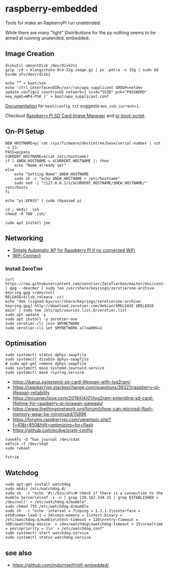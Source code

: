 # raspberry-embedded
Tools for make an RapberryPI run unattended.

While there are many "light" Distributions for the py nothing seems to be aimed at running unatended, embedded.

## Image Creation

```
diskutil umountDisk /dev/disk2s1
gzip -cd < klangschale-8c4-32g.image.gz | pv -petra -s 32g | sudo dd bs=8m of=/dev/rdisk2
```

```
echo “” > boot/ssh
echo ‘ctrl_interface=DIR=/var/run/wpa_supplicant GROUP=netdev update_config=1 country=US network={ ssid="SSID" psk="PASSWORD" key_mgmt=WPA-PSK }’ > boot/wpa_supplicant.conf
```

[Documentation](https://elinux.org/RPiconfig) for `boot/config.txt` suggests `max_usb_current=1`.

Checkout [Raspberry Pi SD Card Image Manager](https://github.com/gitbls/sdm) and [pi-boot-script](https://gitlab.com/JimDanner/pi-boot-script/-/tree/master).

## On-PI Setup

```
NEW_HOSTNAME=pi`cat /sys/firmware/devicetree/base/serial-number | cut -c 13-`
PASS=pipass
CURRENT_HOSTNAME=$(cat /etc/hostname)
if [ $NEW_HOSTNAME = $CURRENT_HOSTNAME ]; then
    echo "Name already set"
else
    echo "Setting Name" $NEW_HOSTNAME
    sudo sh -c "echo $NEW_HOSTNAME > /etc/hostname"
    sudo sed -i "/127.0.0.1/s/$CURRENT_HOSTNAME/$NEW_HOSTNAME/" /etc/hosts
fi

echo "pi:$PASS" | sudo chpasswd pi

cd ; mkdir .ssh
chmod -R 700 .ssh/

sudo apt install joe
```

## Networking

* [Simple Automatic AP for Raspberry Pi if no connected WiFi](https://github.com/gitbls/autoAP)
* [WiFi Connect](https://github.com/balena-os/wifi-connect)

### Install ZeroTier

```
curl https://raw.githubusercontent.com/zerotier/ZeroTierOne/master/doc/contact%40zerotier.com.gpg | gpg --dearmor | sudo tee /usr/share/keyrings/zerotierone-archive-keyring.gpg >/dev/null
RELEASE=$(lsb_release -cs)
echo "deb [signed-by=/usr/share/keyrings/zerotierone-archive-keyring.gpg] http://download.zerotier.com/debian/$RELEASE $RELEASE main" | sudo tee /etc/apt/sources.list.d/zerotier.list
sudo apt update -y
sudo apt install -y zerotier-one
sudo zerotier-cli join $MYNETWORK
sudo zerotier-cli set $MYNETWORK allowDNS=1
```

## Optimisation

```
sudo systemctl status dphys-swapfile
sudo systemctl disable dphys-swapfile
# sudo apt-get remove dphys-swapfile 
sudo systemctl mask systemd-journald.service
sudo systemctl mask rsyslog.service
```

* https://ikarus.sg/extend-sd-card-lifespan-with-log2ram/
* https://raspberrypi.stackexchange.com/questions/38321/raspberry-pi-lifespan-reliability
* https://mcuoneclipse.com/2019/04/01/log2ram-extending-sd-card-lifetime-for-raspberry-pi-lorawan-gateway/
* https://www.thethingsnetwork.org/forum/t/how-can-microsd-flash-memory-wear-be-minimized/15896
* https://forums.raspberrypi.com/viewtopic.php?f=41&t=850&hilit=optimizing+for+flash
* https://github.com/ecdye/zram-config

```
tune4fs -O ^has_journal /dev/sdaX
e4fsck –f /dev/sdaX
sudo reboot

fstrim
```

## Watchdog

```
sudo apt-get install watchdog
sudo mkdir /etc/watchdog.d/
sudo sh  -c "echo '#\!/bin/sh\n# check if there is a connection to the mumble Server\nlsof -i -n | grep 139.162.144.31 | grep ESTABLISHED > /dev/null' > /etc/watchdog.d/mumble"
sudo chmod 755 /etc/watchdog.d/mumble
sudo sh  -c "echo 'interval = 7\nping = 1.1.1.1\ninterface = eth0\nmax-load-1 = 24\nmin-memory = 1\ntest-binary = /etc/watchdog.d/mumble\ntest-timeout = 120\nretry-timeout = 300\nwatchdog-device	= /dev/watchdog\nwatchdog-timeout = 15\nrealtime = yes\npriority = 1\n' > /etc/watchdog.conf"
sudo systemctl start watchdog.service
sudo systemctl status watchdog.service
```

## see also

* https://github.com/mdornseif/mifi-embedded/
